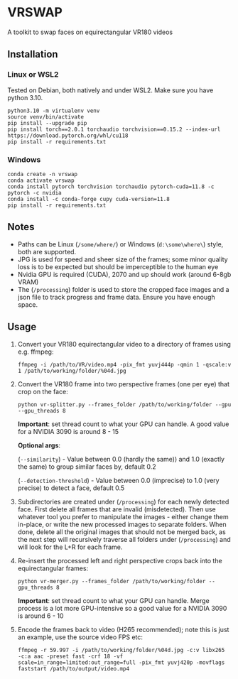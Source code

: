 # VRSWAP
A toolkit to swap faces on equirectangular VR180 videos

## Installation
### Linux or WSL2
Tested on Debian, both natively and under WSL2. Make sure you have python 3.10.
```
python3.10 -m virtualenv venv
source venv/bin/activate
pip install --upgrade pip
pip install torch==2.0.1 torchaudio torchvision==0.15.2 --index-url https://download.pytorch.org/whl/cu118
pip install -r requirements.txt

```
### Windows
```
conda create -n vrswap
conda activate vrswap
conda install pytorch torchvision torchaudio pytorch-cuda=11.8 -c pytorch -c nvidia
conda install -c conda-forge cupy cuda-version=11.8
pip install -r requirements.txt
```

## Notes

- Paths can be Linux (`/some/where/`) or Windows (`d:\some\where\`) style, both are supported.
- JPG is used for speed and sheer size of the frames; some minor quality loss is to be expected but should be imperceptible to the human eye
- Nvidia GPU is required (CUDA), 2070 and up should work (around 6-8gb VRAM)
- The (`/processing`) folder is used to store the cropped face images and a json file to track progress and frame data. Ensure you have enough space.


## Usage
1. Convert your VR180 equirectangular video to a directory of frames using e.g. ffmpeg:
   
   `ffmpeg -i /path/to/VR/video.mp4 -pix_fmt yuvj444p -qmin 1 -qscale:v 1 /path/to/working/folder/%04d.jpg `
   


3. Convert the VR180 frame into two perspective frames (one per eye) that crop on the face:

   `python vr-splitter.py --frames_folder /path/to/working/folder --gpu --gpu_threads 8`

   **Important**: set thread count to what your GPU can handle. A good value for a NVIDIA 3090 is around 8 - 15
   
   **Optional args**:
   
   	(`--similarity`) - Value between 0.0 (hardly the same)) and 1.0 (exactly the same) to group similar faces by, default 0.2
   
  	(`--detection-threshold`) - Value between 0.0 (imprecise) to 1.0 (very precise) to detect a face, default 0.5
   

5. Subdirectories are created under (`/processing`) for each newly detected face.
   First delete all frames that are invalid (misdetected). Then use whatever tool you prefer to manipulate the images - either change them in-place, or write the new processed images to separate folders. When done, delete all the original images that should not be merged back, as the next step will recursively traverse all folders under (`/processing`) and will look for the L+R for each frame.
   


7. Re-insert the processed left and right perspective crops back into the equirectangular frames:
   
	`python vr-merger.py --frames_folder /path/to/working/folder --gpu_threads 8`

	**Important**: set thread count to what your GPU can handle. Merge process is a lot more GPU-intensive so a good value for a NVIDIA 3090 is around 6 - 10
     

 
9. Encode the frames back to video (H265 recommended); note this is just an example, use the source video FPS etc:
    
	`ffmpeg -r 59.997 -i /path/to/working/folder/%04d.jpg -c:v libx265  -c:a aac -preset fast -crf 18 -vf scale=in_range=limited:out_range=full -pix_fmt yuvj420p -movflags faststart /path/to/output/video.mp4`
